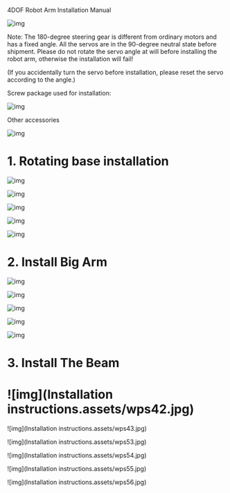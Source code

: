 4DOF Robot Arm Installation Manual

![img](https://github.com/SmartArduino/Robot_Arm/blob/master/img/20200922140622.png)

Note: The 180-degree steering gear is different from ordinary motors and has a fixed angle. All the servos are in the 90-degree neutral state before shipment. Please do not rotate the servo angle at will before installing the robot arm, otherwise the installation will fail!

(If you accidentally turn the servo before installation, please reset the servo according to the angle.)

Screw package used for installation:

![img](https://github.com/SmartArduino/Robot_Arm/blob/master/img/20200922140810.png)

Other accessories

![img](https://github.com/SmartArduino/Robot_Arm/blob/master/img/20200922140811.png)

# 1. Rotating base installation

![img](https://github.com/SmartArduino/Robot_Arm/blob/master/img/20200922140754.jpg)

![img](https://github.com/SmartArduino/Robot_Arm/blob/master/img/20200922140755.jpg) 

![img](https://github.com/SmartArduino/Robot_Arm/blob/master/img/20200922140756.jpg) 

![img](https://github.com/SmartArduino/Robot_Arm/blob/master/img/20200922140757.jpg)

![img](https://github.com/SmartArduino/Robot_Arm/blob/master/img/20200922140809.png)

# 2. Install Big Arm

![img](https://github.com/SmartArduino/Robot_Arm/blob/master/img/20200922140758.jpg) 

![img](https://github.com/SmartArduino/Robot_Arm/blob/master/img/20200922140759.jpg)

![img](https://github.com/SmartArduino/Robot_Arm/blob/master/img/20200922140800.jpg) 

![img](https://github.com/SmartArduino/Robot_Arm/blob/master/img/20200922140801.jpg)

![img](https://github.com/SmartArduino/Robot_Arm/blob/master/img/20200922140802.jpg) 

# 3. Install The Beam

# ![img](Installation instructions.assets/wps42.jpg) 

![img](Installation instructions.assets/wps43.jpg) 

![img](Installation instructions.assets/wps53.jpg) 

![img](Installation instructions.assets/wps54.jpg) 

![img](Installation instructions.assets/wps55.jpg) 

![img](Installation instructions.assets/wps56.jpg) 

 
